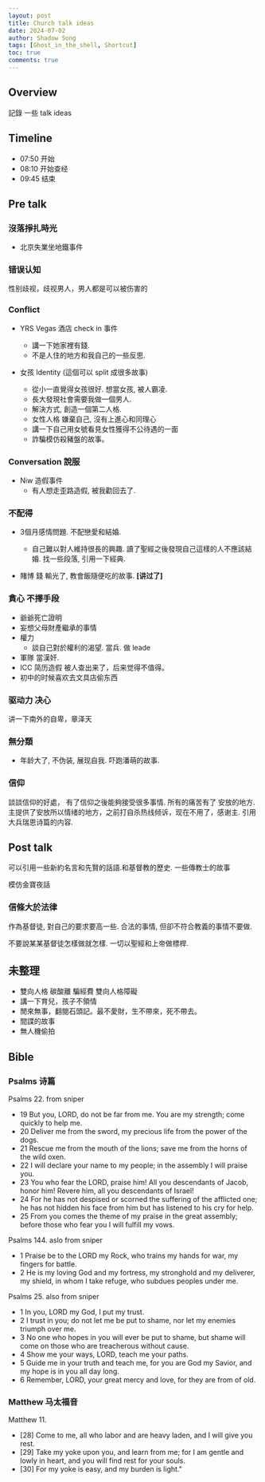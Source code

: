 ```yaml
---
layout: post
title: Church talk ideas
date: 2024-07-02
author: Shadow Song
tags: [Ghost_in_the_shell, Shortcut]
toc: true
comments: true
---
```


## Overview

記錄 一些 talk ideas

## Timeline

- 07:50 开始
- 08:10 开始查经
- 09:45 结束

## Pre talk

### 沒落掙扎時光

- 北京失業坐地鐵事件

### 错误认知

性别歧视，歧视男人，男人都是可以被伤害的


### Conflict

- YRS Vegas 酒店 check in 事件
	- 講一下她家裡有錢. 
	- 不是人住的地方和我自己的一些反思. 

- 女孩 Identity (這個可以 split 成很多故事)
	- 從小一直覺得女孩很好. 想當女孩, 被人霸凌. 
	- 長大發現社會需要我做一個男人. 
	- 解決方式, 創造一個第二人格. 
	- 女性人格 嫌棄自己, 沒有上進心和同理心
	- 講一下自己用女號看見女性獲得不公待遇的一面
	- 詐騙模仿殺豬盤的故事。

### Conversation 說服

- Niw 造假事件
	- 有人想走歪路造假, 被我勸回去了. 

	
### 不配得

- 3個月感情問題. 不配戀愛和結婚. 
	- 自己難以對人維持很長的興趣. 讀了聖經之後發現自己這樣的人不應該結婚. 找一些段落, 引用一下經典. 

- 賭博 錢 輸光了, 教會飯隨便吃的故事. **[讲过了]**


### 貪心 不擇手段

- 爺爺死亡證明
- 妄想父母財產繼承的事情
- 權力
	- 談自己對於權利的渴望. 當兵. 做 leade
-  軍隊 當漢奸. 
-  ICC 简历造假 被人查出来了，后来觉得不值得。
-  初中的时候喜欢去文具店偷东西


### 驱动力 决心

讲一下南外的自卑，章泽天

### 無分類

- 年龄大了, 不伪装, 展现自我. 吓跑潘萌的故事. 


### 信仰

談談信仰的好處， 有了信仰之後能夠接受很多事情. 所有的痛苦有了 安放的地方. 
主提供了安放所以情绪的地方，之前打自杀热线倾诉，现在不用了，感谢主. 引用大兵瑞恩诗篇的内容. 
 


## Post talk

可以引用一些新約名言和先賢的話語.和基督教的歷史.  一些傳教士的故事

模仿金寶夜話 

### 信條大於法律

作為基督徒, 對自己的要求要高一些. 合法的事情, 但卻不符合教義的事情不要做. 

不要說某某基督徒怎樣做就怎樣. 一切以聖經和上帝做標桿. 

## 未整理

- 雙向人格 碳酸離 騙經費 雙向人格障礙
- 講一下育兒，孩子不領情
- 閒來無事，翻閱石頭記。最不愛財，生不帶來，死不帶去。
- 間諜的故事
- 無人機偷拍

## Bible

### Psalms 诗篇

Psalms 22.  from sniper

- 19 But you, LORD, do not be far from me. You are my strength; come quickly to help me.
- 20 Deliver me from the sword, my precious life from the power of the dogs.
- 21 Rescue me from the mouth of the lions; save me from the horns of the wild oxen.
- 22 I will declare your name to my people; in the assembly I will praise you.
- 23 You who fear the LORD, praise him! All you descendants of Jacob, honor him! Revere him, all you descendants of Israel!
- 24 For he has not despised or scorned the suffering of the afflicted one; he has not hidden his face from him but has listened to his cry for help.
- 25 From you comes the theme of my praise in the great assembly; before those who fear you I will fulfill my vows.

Psalms 144. aslo from sniper

- 1 Praise be to the LORD my Rock, who trains my hands for war, my fingers for battle.
- 2 He is my loving God and my fortress, my stronghold and my deliverer, my shield, in whom I take refuge, who subdues peoples under me.

Psalms 25. also from sniper

- 1 In you, LORD my God, I put my trust.
- 2 I trust in you; do not let me be put to shame, nor let my enemies triumph over me.
- 3 No one who hopes in you will ever be put to shame, but shame will come on those who are treacherous without cause.
- 4 Show me your ways, LORD, teach me your paths.
- 5 Guide me in your truth and teach me, for you are God my Savior, and my hope is in you all day long.
- 6 Remember, LORD, your great mercy and love, for they are from of old.


### Matthew 马太福音

Matthew 11. 

- [28] Come to me, all who labor and are heavy laden, and I will give you rest.
- [29] Take my yoke upon you, and learn from me; for I am gentle and lowly in heart, and you will find rest for your souls.
- [30] For my yoke is easy, and my burden is light."